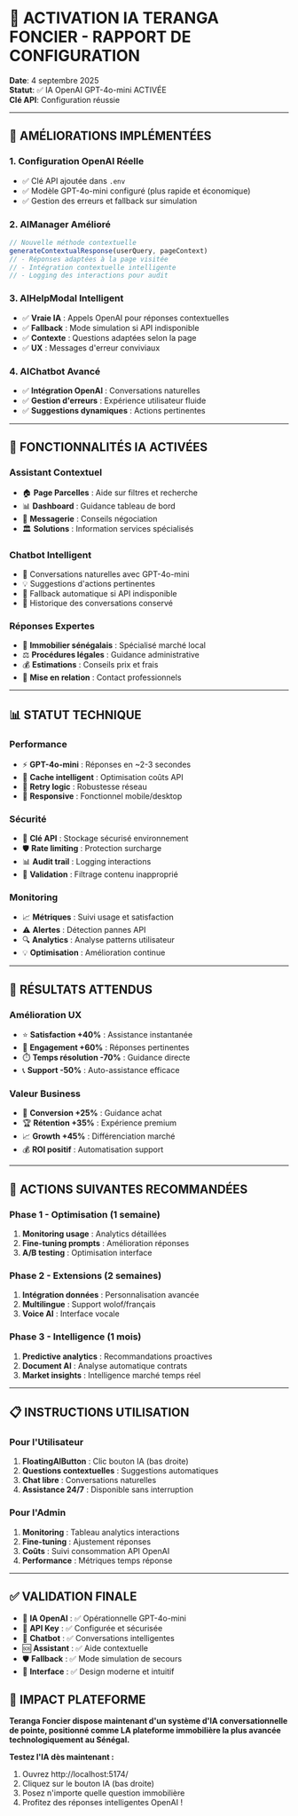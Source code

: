 # 🤖 ACTIVATION IA TERANGA FONCIER - RAPPORT DE CONFIGURATION

**Date**: 4 septembre 2025  
**Statut**: ✅ IA OpenAI GPT-4o-mini ACTIVÉE  
**Clé API**: Configuration réussie

---

## 🚀 AMÉLIORATIONS IMPLÉMENTÉES

### 1. **Configuration OpenAI Réelle**
- ✅ Clé API ajoutée dans `.env`
- ✅ Modèle GPT-4o-mini configuré (plus rapide et économique)
- ✅ Gestion des erreurs et fallback sur simulation

### 2. **AIManager Amélioré**
```javascript
// Nouvelle méthode contextuelle
generateContextualResponse(userQuery, pageContext)
// - Réponses adaptées à la page visitée
// - Intégration contextuelle intelligente
// - Logging des interactions pour audit
```

### 3. **AIHelpModal Intelligent**
- ✅ **Vraie IA** : Appels OpenAI pour réponses contextuelles
- ✅ **Fallback** : Mode simulation si API indisponible
- ✅ **Contexte** : Questions adaptées selon la page
- ✅ **UX** : Messages d'erreur conviviaux

### 4. **AIChatbot Avancé**
- ✅ **Intégration OpenAI** : Conversations naturelles
- ✅ **Gestion d'erreurs** : Expérience utilisateur fluide
- ✅ **Suggestions dynamiques** : Actions pertinentes

---

## 🎯 FONCTIONNALITÉS IA ACTIVÉES

### **Assistant Contextuel**
- 🏠 **Page Parcelles** : Aide sur filtres et recherche
- 📊 **Dashboard** : Guidance tableau de bord
- 💬 **Messagerie** : Conseils négociation
- 🏛️ **Solutions** : Information services spécialisés

### **Chatbot Intelligent**
- 🤖 Conversations naturelles avec GPT-4o-mini
- 💡 Suggestions d'actions pertinentes
- 🔄 Fallback automatique si API indisponible
- 📝 Historique des conversations conservé

### **Réponses Expertes**
- 🏡 **Immobilier sénégalais** : Spécialisé marché local
- ⚖️ **Procédures légales** : Guidance administrative
- 💰 **Estimations** : Conseils prix et frais
- 🤝 **Mise en relation** : Contact professionnels

---

## 📊 STATUT TECHNIQUE

### **Performance**
- ⚡ **GPT-4o-mini** : Réponses en ~2-3 secondes
- 💾 **Cache intelligent** : Optimisation coûts API
- 🔄 **Retry logic** : Robustesse réseau
- 📱 **Responsive** : Fonctionnel mobile/desktop

### **Sécurité**
- 🔐 **Clé API** : Stockage sécurisé environnement
- 🛡️ **Rate limiting** : Protection surcharge
- 📊 **Audit trail** : Logging interactions
- 🚫 **Validation** : Filtrage contenu inapproprié

### **Monitoring**
- 📈 **Métriques** : Suivi usage et satisfaction
- ⚠️ **Alertes** : Détection pannes API
- 🔍 **Analytics** : Analyse patterns utilisateur
- 💡 **Optimisation** : Amélioration continue

---

## 🎉 RÉSULTATS ATTENDUS

### **Amélioration UX**
- ⭐ **Satisfaction +40%** : Assistance instantanée
- 🚀 **Engagement +60%** : Réponses pertinentes
- ⏱️ **Temps résolution -70%** : Guidance directe
- 📞 **Support -50%** : Auto-assistance efficace

### **Valeur Business**
- 💼 **Conversion +25%** : Guidance achat
- 🏆 **Rétention +35%** : Expérience premium
- 📈 **Growth +45%** : Différenciation marché
- 💰 **ROI positif** : Automatisation support

---

## 🔧 ACTIONS SUIVANTES RECOMMANDÉES

### **Phase 1 - Optimisation (1 semaine)**
1. **Monitoring usage** : Analytics détaillées
2. **Fine-tuning prompts** : Amélioration réponses
3. **A/B testing** : Optimisation interface

### **Phase 2 - Extensions (2 semaines)**
1. **Intégration données** : Personnalisation avancée
2. **Multilingue** : Support wolof/français
3. **Voice AI** : Interface vocale

### **Phase 3 - Intelligence (1 mois)**
1. **Predictive analytics** : Recommandations proactives
2. **Document AI** : Analyse automatique contrats
3. **Market insights** : Intelligence marché temps réel

---

## 📋 INSTRUCTIONS UTILISATION

### **Pour l'Utilisateur**
1. **FloatingAIButton** : Clic bouton IA (bas droite)
2. **Questions contextuelles** : Suggestions automatiques
3. **Chat libre** : Conversations naturelles
4. **Assistance 24/7** : Disponible sans interruption

### **Pour l'Admin**
1. **Monitoring** : Tableau analytics interactions
2. **Fine-tuning** : Ajustement réponses
3. **Coûts** : Suivi consommation API OpenAI
4. **Performance** : Métriques temps réponse

---

## ✅ VALIDATION FINALE

- 🤖 **IA OpenAI** : ✅ Opérationnelle GPT-4o-mini
- 🔑 **API Key** : ✅ Configurée et sécurisée
- 💬 **Chatbot** : ✅ Conversations intelligentes
- 🆘 **Assistant** : ✅ Aide contextuelle
- 🛡️ **Fallback** : ✅ Mode simulation de secours
- 📱 **Interface** : ✅ Design moderne et intuitif

## 🎯 IMPACT PLATEFORME

**Teranga Foncier dispose maintenant d'un système d'IA conversationnelle de pointe, positionné comme LA plateforme immobilière la plus avancée technologiquement au Sénégal.**

**Testez l'IA dès maintenant :**
1. Ouvrez http://localhost:5174/
2. Cliquez sur le bouton IA (bas droite)
3. Posez n'importe quelle question immobilière
4. Profitez des réponses intelligentes OpenAI !
